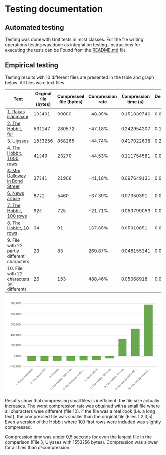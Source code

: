 # Testing documentation

## Automated testing

Testing was done with Unit tests in most classes. For the file writing operations testing was done as integration testing. Instructions for executing the tests can be Found from the [README.md](https://github.com/tsalohei/tiralab-taru#tests) file.  

## Empirical testing

Testing results with 10 different files are presented in the table and graph below. All files were text files.

| Text                                        | Original file   (bytes) | Compressed file   (bytes) | Compression rate | Compression time (s) | Decompression   time |
|---------------------------------------------|-------------------------|---------------------------|------------------|----------------------|----------------------|
|[1. Rakas isänmaani](http://www.gutenberg.org/cache/epub/46655/pg46655.txt)                          | 193401                  | 99889                     | -48.35%          | 0.151839746          | 0.096862313          |
|[2. The Hobbit, full](https://www.pdfdrive.com/the-hobbit-e17592270.html)                         | 531147                  | 280572                    | -47.18%          | 0.242954207          | 0.122804458          |
|[3. Ulysses](http://www.gutenberg.org/files/4300/4300-0.txt)                                  | 1553256                 | 858265                    | -44.74%          | 0.417022638          | 0.27458819           |
|[4. The Hobbit, 1000 rows](https://www.pdfdrive.com/the-hobbit-e17592270.html)                    | 41949                   | 23270                     | -44.53%          | 0.111754581          | 0.061255163          |
|[5. Mrs Dalloway in Bond Street](http://www.gutenberg.org/cache/epub/63107/pg63107.txt)              | 37241                   | 21906                     | -41,18%          | 0.097649131          | 0.059749273          |
|[6. News article](https://yle.fi/uutiset/osasto/news/heavy_road_traffic_unlikely_in_finland_this_holiday_season/11702451)                             | 8721                    | 5460                      | -37.39%          | 0.07350391           | 0.038645061          |
|[7. The Hobbit, 100 rows](https://www.pdfdrive.com/the-hobbit-e17592270.html)                     | 926                     | 725                       | -21.71%          | 0.053799053          | 0.027874347          |
|[8. The Hobbit, 10 rows](https://www.pdfdrive.com/the-hobbit-e17592270.html)                      | 34                      | 91                        | 167.65%          | 0.05019651           | 0.025430724          |
| 9. File with 22 partly different characters | 23                      | 83                        | 260.87%          | 0.048155241          | 0.026119909          |
| 10. File with 22 characters (all different) | 26                      | 153                       | 488.46%          | 0.05068918           | 0.024832483          |

![Compression rates](https://github.com/tsalohei/tiralab-taru/blob/main/documentation/images/testing_results.png)

Results show that compressing small files is inefficient; the file size actually increases. The worst compression rate was obtained with a small file where all characters were different (file 10). If the file was a real book (i.e. a long text), the compressed file was smaller than the original file (Files 1,2,3,5). Even a version of the Hobbit where 100 first rows were included was slightly compressed.

Compression time was under 0,5 seconds for even the largest file in the comparison (File 3, Ulysses with 1553256 bytes). Compression was slower for all files than decompression.  
